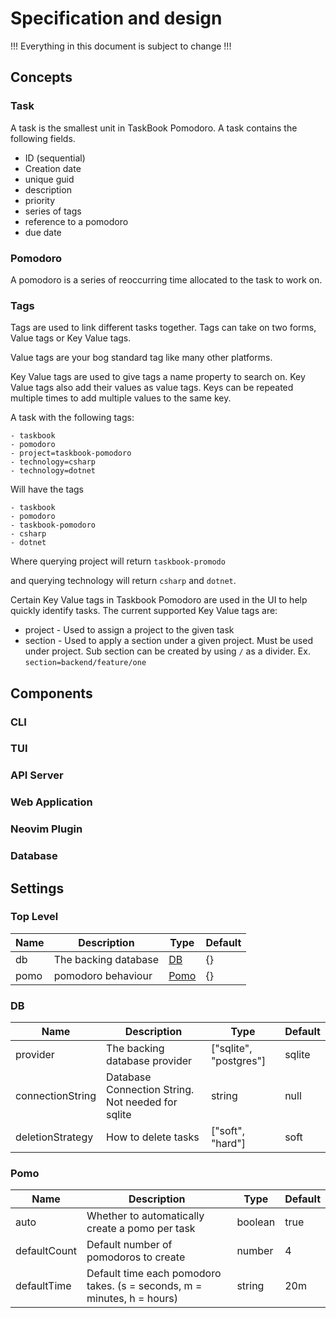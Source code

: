 # Specification and design

!!! Everything in this document is subject to change !!!

## Concepts

### Task

A task is the smallest unit in TaskBook Pomodoro. A task contains the following fields.

- ID (sequential)
- Creation date
- unique guid
- description
- priority
- series of tags
- reference to a pomodoro
- due date

### Pomodoro

A pomodoro is a series of reoccurring time allocated to the task to work on.

### Tags
Tags are used to link different tasks together. Tags can take on two forms, Value tags or Key Value tags.

Value tags are your bog standard tag like many other platforms.

Key Value tags are used to give tags a name property to search on. Key Value tags also add their values as value tags.
Keys can be repeated multiple times to add multiple values to the same key.

A task with the following tags:
```
- taskbook
- pomodoro
- project=taskbook-pomodoro
- technology=csharp
- technology=dotnet
```
Will have the tags
```
- taskbook
- pomodoro
- taskbook-pomodoro
- csharp
- dotnet
```
Where querying project will return `taskbook-promodo`

and querying technology will return `csharp` and `dotnet`.

Certain Key Value tags in Taskbook Pomodoro are used in the UI to help quickly identify tasks. The current supported
Key Value tags are:

- project - Used to assign a project to the given task
- section - Used to apply a section under a given project. Must be used under project. Sub section can be created by
  using `/` as a divider. Ex. `section=backend/feature/one`



## Components

### CLI

### TUI

### API Server

### Web Application

### Neovim Plugin

### Database

## Settings

### Top Level
| Name | Description          | Type         | Default |
| ---- | -------------------- | ------------ | ------- |
| db   | The backing database | [DB](DB)     | {}      |
| pomo | pomodoro behaviour   | [Pomo](Pomo) | {}      |

### DB

| Name             | Description                                       | Type                   | Default |
| ---------------- | ------------------------------------------------- | ---------------------- | ------- |
| provider         | The backing database provider                     | ["sqlite", "postgres"] | sqlite  |
| connectionString | Database Connection String. Not needed for sqlite | string                 | null    |
| deletionStrategy | How to delete tasks                               | ["soft", "hard"]       | soft    |

### Pomo

| Name         | Description                                                             | Type    | Default |
| ------------ | ----------------------------------------------------------------------- | ------- | ------- |
| auto         | Whether to automatically create a pomo per task                         | boolean | true    |
| defaultCount | Default number of pomodoros to create                                   | number  | 4       |
| defaultTime  | Default time each pomodoro takes. (s = seconds, m = minutes, h = hours) | string  | 20m     |
